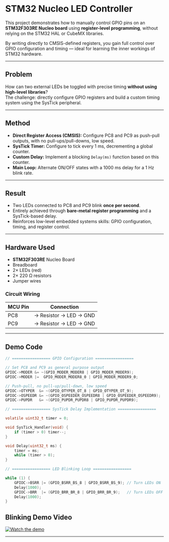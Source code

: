 # STM32 Nucleo LED Controller

This project demonstrates how to manually control GPIO pins on an **STM32F303RE Nucleo board** using **register-level programming**, without relying on the STM32 HAL or CubeMX libraries.

By writing directly to CMSIS-defined registers, you gain full control over GPIO configuration and timing — ideal for learning the inner workings of STM32 hardware.

---

## Problem

How can two external LEDs be toggled with precise timing **without using high-level libraries**?  
The challenge: directly configure GPIO registers and build a custom timing system using the SysTick peripheral.

---

## Method

- **Direct Register Access (CMSIS):** Configure PC8 and PC9 as push-pull outputs, with no pull-ups/pull-downs, low speed.  
- **SysTick Timer:** Configure to tick every 1 ms, decrementing a global counter.  
- **Custom Delay:** Implement a blocking `Delay(ms)` function based on this counter.  
- **Main Loop:** Alternate ON/OFF states with a 1000 ms delay for a 1 Hz blink rate.  

---

## Result

- Two LEDs connected to PC8 and PC9 blink **once per second**.  
- Entirely achieved through **bare-metal register programming** and a SysTick-based delay.  
- Reinforces low-level embedded systems skills: GPIO configuration, timing, and register control.  

---

## Hardware Used

- **STM32F303RE** Nucleo Board  
- Breadboard  
- 2× LEDs (red)  
- 2× 220 Ω resistors  
- Jumper wires  

### Circuit Wiring

| MCU Pin | Connection                     |
|---------|--------------------------------|
| PC8     | → Resistor → LED → GND         |
| PC9     | → Resistor → LED → GND         |

---

## Demo Code

```c
// ================= GPIO Configuration =================

// Set PC8 and PC9 as general purpose output
GPIOC->MODER &= ~(GPIO_MODER_MODER8 | GPIO_MODER_MODER9);
GPIOC->MODER |=  GPIO_MODER_MODER8_0 | GPIO_MODER_MODER9_0;

// Push-pull, no pull-up/pull-down, low speed
GPIOC->OTYPER  &= ~(GPIO_OTYPER_OT_8 | GPIO_OTYPER_OT_9);
GPIOC->OSPEEDR &= ~(GPIO_OSPEEDER_OSPEEDR8 | GPIO_OSPEEDER_OSPEEDR9);
GPIOC->PUPDR   &= ~(GPIO_PUPDR_PUPDR8 | GPIO_PUPDR_PUPDR9);

// ================= SysTick Delay Implementation =================

volatile uint32_t timer = 0;

void SysTick_Handler(void) {
    if (timer > 0) timer--;
}

void Delay(uint32_t ms) {
    timer = ms;
    while (timer > 0);
}

// ================= LED Blinking Loop =================

while (1) {
    GPIOC->BSRR |= (GPIO_BSRR_BS_8 | GPIO_BSRR_BS_9); // Turn LEDs ON
    Delay(1000);
    GPIOC->BRR  |= (GPIO_BRR_BR_8 | GPIO_BRR_BR_9);   // Turn LEDs OFF
    Delay(1000);
}
```

## Blinking Demo Video

[![Watch the demo](https://img.youtube.com/vi/cPPfdc07ZzA/hqdefault.jpg)](https://www.youtube.com/watch?v=cPPfdc07ZzA)

---
